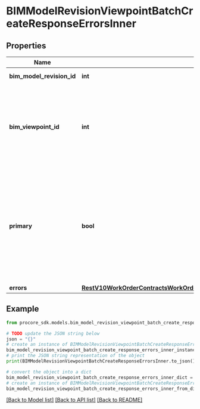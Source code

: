 # BIMModelRevisionViewpointBatchCreateResponseErrorsInner


## Properties

Name | Type | Description | Notes
------------ | ------------- | ------------- | -------------
**bim_model_revision_id** | **int** | BIM Model Revision ID | 
**bim_viewpoint_id** | **int** | BIM Viewpoint ID. The BIM Viewpoint should be associated to the same BIM File as the BIM Model Revision | 
**primary** | **bool** | Flag to indicate whether this is primary viewpoint for the model revision. There can only be one primary viewpoint per model revision | [optional] 
**errors** | [**RestV10WorkOrderContractsWorkOrderContractIdLineItemsSyncPatch200ResponseErrorsInnerAllOfErrors**](RestV10WorkOrderContractsWorkOrderContractIdLineItemsSyncPatch200ResponseErrorsInnerAllOfErrors.md) |  | [optional] 

## Example

```python
from procore_sdk.models.bim_model_revision_viewpoint_batch_create_response_errors_inner import BIMModelRevisionViewpointBatchCreateResponseErrorsInner

# TODO update the JSON string below
json = "{}"
# create an instance of BIMModelRevisionViewpointBatchCreateResponseErrorsInner from a JSON string
bim_model_revision_viewpoint_batch_create_response_errors_inner_instance = BIMModelRevisionViewpointBatchCreateResponseErrorsInner.from_json(json)
# print the JSON string representation of the object
print(BIMModelRevisionViewpointBatchCreateResponseErrorsInner.to_json())

# convert the object into a dict
bim_model_revision_viewpoint_batch_create_response_errors_inner_dict = bim_model_revision_viewpoint_batch_create_response_errors_inner_instance.to_dict()
# create an instance of BIMModelRevisionViewpointBatchCreateResponseErrorsInner from a dict
bim_model_revision_viewpoint_batch_create_response_errors_inner_from_dict = BIMModelRevisionViewpointBatchCreateResponseErrorsInner.from_dict(bim_model_revision_viewpoint_batch_create_response_errors_inner_dict)
```
[[Back to Model list]](../README.md#documentation-for-models) [[Back to API list]](../README.md#documentation-for-api-endpoints) [[Back to README]](../README.md)


